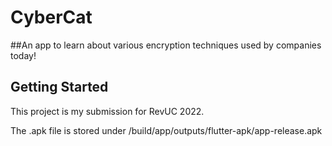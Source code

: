 # CyberCat

##An app to learn about various encryption techniques used by companies today!

## Getting Started

This project is my submission for RevUC 2022.

The .apk file is stored under /build/app/outputs/flutter-apk/app-release.apk
